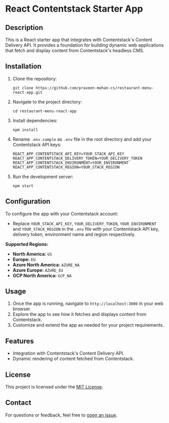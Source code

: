 # React Contentstack Starter App

## Description

This is a React starter app that integrates with Contentstack's Content Delivery API. It provides a foundation for building dynamic web applications that fetch and display content from Contentstack's headless CMS.

## Installation

1. Clone the repository:

   ```
   git clone https://github.com/praveen-mohan-cs/restaurant-menu-react-app.git
   ```

2. Navigate to the project directory:

   ```
   cd restaurant-menu-react-app
   ```

3. Install dependencies:

   ```
   npm install
   ```

4. Rename `.env.sample` as `.env` file in the root directory and add your Contentstack API keys:

   ```
   REACT_APP_CONTENTSTACK_API_KEY=YOUR_STACK_API_KEY
   REACT_APP_CONTENTSTACK_DELIVERY_TOKEN=YOUR_DELIVERY_TOKEN
   REACT_APP_CONTENTSTACK_ENVIRONMENT=YOUR_ENVIRONMENT
   REACT_APP_CONTENTSTACK_REGION=YOUR_STACK_REGION
   ```

5. Run the development server:
   ```
   npm start
   ```

## Configuration

To configure the app with your Contentstack account:

- Replace `YOUR_STACK_API_KEY`, `YOUR_DELIVERY_TOKEN`, `YOUR_ENVIRONMENT` and `YOUR_STACK_REGION` in the `.env` file with your Contentstack API key, delivery token, environment name and region respectively.

**Supported Regions:**

- **North America:** `US`
- **Europe:** `EU`
- **Azure North America:** `AZURE_NA`
- **Azure Europe:** `AZURE_EU`
- **GCP North America:** `GCP_NA`

## Usage

1. Once the app is running, navigate to `http://localhost:3000` in your web browser.
2. Explore the app to see how it fetches and displays content from Contentstack.
3. Customize and extend the app as needed for your project requirements.

## Features

- Integration with Contentstack's Content Delivery API.
- Dynamic rendering of content fetched from Contentstack.

## License

This project is licensed under the [MIT License](LICENSE).

## Contact

For questions or feedback, feel free to [open an issue](https://github.com/praveen-mohan-cs/restaurant-menu-react-app/issues).
